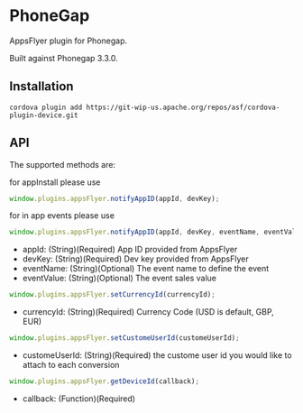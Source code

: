 # PhoneGap

AppsFlyer plugin for Phonegap. 

Built against Phonegap 3.3.0.

## Installation

```
cordova plugin add https://git-wip-us.apache.org/repos/asf/cordova-plugin-device.git
```
        
## API

The supported methods are:

for appInstall please use

```javascript
window.plugins.appsFlyer.notifyAppID(appId, devKey);
```

for in app events please use

```javascript
window.plugins.appsFlyer.notifyAppID(appId, devKey, eventName, eventValue);
```
- appId: (String)(Required) App ID provided from AppsFlyer
- devKey: (String)(Required) Dev key provided from AppsFlyer 
- eventName: (String)(Optional) The event name to define the event
- eventValue: (String)(Optional) The event sales value

```javascript
window.plugins.appsFlyer.setCurrencyId(currencyId);
```
- currencyId: (String)(Required) Currency Code (USD is default, GBP, EUR)		

```javascript
window.plugins.appsFlyer.setCustomeUserId(customeUserId);
```
- customeUserId: (String)(Required) the custome user id you would like to attach to each conversion

```javascript
window.plugins.appsFlyer.getDeviceId(callback);
```
- callback: (Function)(Required)
